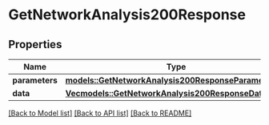 # GetNetworkAnalysis200Response

## Properties

Name | Type | Description | Notes
------------ | ------------- | ------------- | -------------
**parameters** | [**models::GetNetworkAnalysis200ResponseParameters**](getNetworkAnalysis_200_response_parameters.md) |  | 
**data** | [**Vec<models::GetNetworkAnalysis200ResponseDataInner>**](getNetworkAnalysis_200_response_data_inner.md) |  | 

[[Back to Model list]](../README.md#documentation-for-models) [[Back to API list]](../README.md#documentation-for-api-endpoints) [[Back to README]](../README.md)


